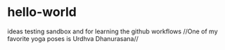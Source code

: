 # hello-world
ideas testing sandbox and for learning the github workflows
//One of my favorite yoga poses is Urdhva Dhanurasana//
